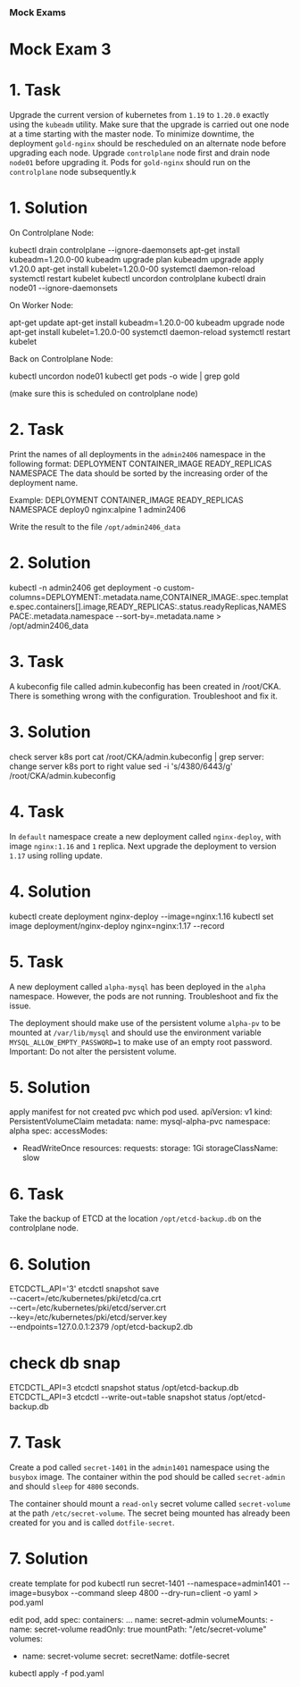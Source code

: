 ### Mock Exams

# Mock Exam 3

# 1. Task
Upgrade the current version of kubernetes from `1.19` to `1.20.0` exactly using the `kubeadm` utility. Make sure that the upgrade is carried out one node at a time starting with the master node. To minimize downtime, the deployment `gold-nginx` should be rescheduled on an alternate node before upgrading each node.
Upgrade `controlplane` node first and drain node `node01` before upgrading it. 
Pods for `gold-nginx` should run on the `controlplane` node subsequently.k
# 1. Solution

On Controlplane Node:

kubectl drain controlplane --ignore-daemonsets
apt-get install kubeadm=1.20.0-00
kubeadm upgrade plan
kubeadm upgrade apply v1.20.0
apt-get install kubelet=1.20.0-00
systemctl daemon-reload
systemctl restart kubelet
kubectl uncordon controlplane
kubectl drain node01 --ignore-daemonsets

On Worker Node:

apt-get update
apt-get install kubeadm=1.20.0-00
kubeadm upgrade node
apt-get install kubelet=1.20.0-00
systemctl daemon-reload
systemctl restart kubelet     

Back on Controlplane Node:

kubectl uncordon node01
kubectl get pods -o wide | grep gold 

(make sure this is scheduled on controlplane node)


# 2. Task 
Print the names of all deployments in the `admin2406` namespace in the following format:
DEPLOYMENT CONTAINER_IMAGE READY_REPLICAS NAMESPACE
The data should be sorted by the increasing order of the deployment name.

Example:
DEPLOYMENT  CONTAINER_IMAGE  READY_REPLICAS  NAMESPACE
deploy0     nginx:alpine     1               admin2406

Write the result to the file `/opt/admin2406_data`
# 2. Solution
kubectl -n admin2406 get deployment -o custom-columns=DEPLOYMENT:.metadata.name,CONTAINER_IMAGE:.spec.template.spec.containers[].image,READY_REPLICAS:.status.readyReplicas,NAMESPACE:.metadata.namespace --sort-by=.metadata.name > /opt/admin2406_data

# 3. Task
A kubeconfig file called admin.kubeconfig has been created in /root/CKA. There is something wrong with the configuration. Troubleshoot and fix it.
# 3. Solution
check server k8s port
cat  /root/CKA/admin.kubeconfig | grep server:
change server k8s port to right value
sed -i 's/4380/6443/g' /root/CKA/admin.kubeconfig


# 4. Task
In `default` namespace create a new deployment called `nginx-deploy`, with image `nginx:1.16` and `1` replica. 
Next upgrade the deployment to version `1.17` using rolling update.
# 4. Solution
kubectl create deployment nginx-deploy --image=nginx:1.16
kubectl set image deployment/nginx-deploy nginx=nginx:1.17 --record

# 5. Task
A new deployment called `alpha-mysql` has been deployed in the `alpha` namespace. However, the pods are not running. Troubleshoot and fix the issue.

The deployment should make use of the persistent volume `alpha-pv` to be mounted at `/var/lib/mysql` and should use the environment variable `MYSQL_ALLOW_EMPTY_PASSWORD=1` to make use of an empty root password.
Important: Do not alter the persistent volume.
# 5. Solution
apply manifest for not created pvc which pod used.
apiVersion: v1
kind: PersistentVolumeClaim
metadata:
  name: mysql-alpha-pvc
  namespace: alpha
spec:
  accessModes:
  - ReadWriteOnce
  resources:
    requests:
      storage: 1Gi
  storageClassName: slow

# 6. Task
Take the backup of ETCD at the location `/opt/etcd-backup.db` on the controlplane node.
# 6. Solution
ETCDCTL_API='3' etcdctl snapshot save \
--cacert=/etc/kubernetes/pki/etcd/ca.crt \
--cert=/etc/kubernetes/pki/etcd/server.crt \
--key=/etc/kubernetes/pki/etcd/server.key \
--endpoints=127.0.0.1:2379 /opt/etcd-backup2.db
# check db snap
ETCDCTL_API=3 etcdctl snapshot status /opt/etcd-backup.db
ETCDCTL_API=3 etcdctl --write-out=table snapshot status /opt/etcd-backup.db


# 7. Task
Create a pod called `secret-1401` in the `admin1401` namespace using the `busybox` image. The container within the pod should be called `secret-admin` and should `sleep` for `4800` seconds.

The container should mount a `read-only` secret volume called `secret-volume` at the path `/etc/secret-volume`. The secret being mounted has already been created for you and is called `dotfile-secret`.
# 7. Solution
create template for pod
kubectl run secret-1401 --namespace=admin1401 --image=busybox --command sleep 4800 --dry-run=client -o yaml > pod.yaml

edit pod, add 
spec:
  containers:
  ...
  name: secret-admin
    volumeMounts:
    - name: secret-volume
      readOnly: true
      mountPath: "/etc/secret-volume"
  volumes:
  - name: secret-volume
    secret:
      secretName: dotfile-secret

kubectl apply -f pod.yaml